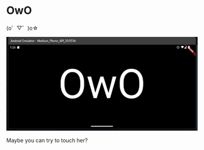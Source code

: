 # OwO

(o゜▽゜)o☆

![image-20240527232711937](README.assets\image-20240527232711937.png)

Maybe you can try to touch her?
